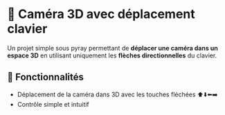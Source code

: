 # 🎥 Caméra 3D avec déplacement clavier

Un projet simple sous pyray permettant de **déplacer une caméra dans un espace 3D** en utilisant uniquement les **flèches directionnelles** du clavier.

## 📌 Fonctionnalités
- Déplacement de la caméra dans 3D avec les touches fléchées ⬆️⬇️⬅️➡️
- Contrôle simple et intuitif

